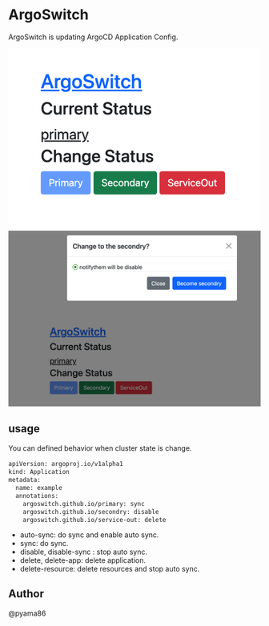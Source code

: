 # ArgoSwitch

ArgoSwitch is updating ArgoCD Application Config.

![top](./images/top.png)
![secondry](./images/secondry.png)

## usage

You can defined behavior when cluster state is change.
```
apiVersion: argoproj.io/v1alpha1
kind: Application
metadata:
  name: example
  annotations:
    argoswitch.github.io/primary: sync
    argoswitch.github.io/secondry: disable
    argoswitch.github.io/service-out: delete
```

- auto-sync: do sync and enable auto sync.
- sync: do sync.
- disable, disable-sync : stop auto sync.
- delete, delete-app: delete application.
- delete-resource: delete resources and stop auto sync.

## Author
@pyama86
